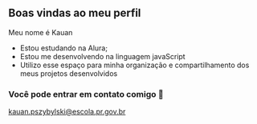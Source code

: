 ## Boas vindas ao meu perfil 

Meu nome é Kauan

- Estou estudando na Alura;
- Estou me desenvolvendo na linguagem javaScript
- Utilizo esse espaço para minha organização e compartilhamento dos meus projetos desenvolvidos


### Você pode entrar em contato comigo 📧
kauan.pszybylski@escola.pr.gov.br





